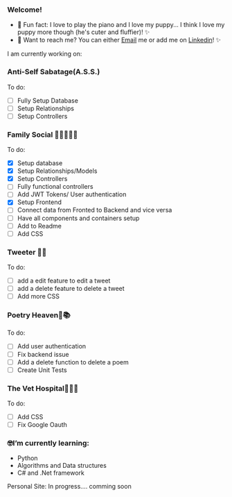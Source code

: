 ### Welcome!

- 🤍 Fun fact: I love to play the piano and I love my puppy... I think I love my puppy more though (he's cuter and fluffier)! ✨
- 🦋 Want to reach me? You can either [Email](naomirhames2020@gmail.com) me or add me on [Linkedin](https://www.linkedin.com/in/naomi-rhames-8231581b5/)! ✨

I am currently working on:

### Anti-Self Sabatage(A.S.S.)
To do:

- [ ] Fully Setup Database
- [ ] Setup Relationships
- [ ] Setup Controllers

### Family Social 👨‍👩‍👧‍👦💕

 To do:

- [x] Setup database
- [x] Setup Relationships/Models
- [x] Setup Controllers
- [ ] Fully functional controllers
- [ ] Add JWT Tokens/ User authentication
- [x] Setup Frontend
- [ ] Connect data from Fronted to Backend and vice versa
- [ ] Have all components and containers setup
- [ ] Add to Readme
- [ ] Add CSS

### Tweeter 📲💬
To do:

- [ ] add a edit feature to edit a tweet
- [ ] add a delete feature to delete a tweet
- [ ] Add more CSS

### Poetry Heaven📝📚
To do:

- [ ] Add user authentication 
- [ ] Fix backend issue
- [ ] Add a delete function to delete a poem
- [ ] Create Unit Tests

### The Vet Hospital🐶🐩🐾
To do:

- [ ] Add CSS
- [ ] Fix Google Oauth

### 🤓I’m currently learning:
- Python
- Algorithms and Data structures
- C# and .Net framework

Personal Site: In progress.... comming soon


<!--
**Naomi-Rhames/Naomi-Rhames** is a ✨ _special_ ✨ repository because its `README.md` (this file) appears on your GitHub profile.

Here are some ideas to get you started:

- 🔭 I’m currently working on ...
- 🌱 I’m currently learning ...
- 👯 I’m looking to collaborate on ...
- 🤔 I’m looking for help with ...
- 💬 Ask me about ...
- 📫 How to reach me: ...
- 😄 Pronouns: ...
- ⚡ Fun fact: ...
-->
